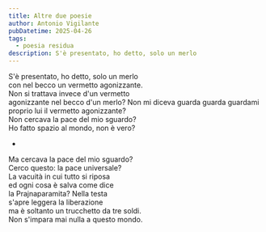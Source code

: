 ```yaml
---
title: Altre due poesie
author: Antonio Vigilante
pubDatetime: 2025-04-26
tags: 
  - poesia residua
description: S'è presentato, ho detto, solo un merlo
---
```


S'è presentato, ho detto, solo un merlo  
con nel becco un vermetto agonizzante.  
Non si trattava invece d'un vermetto   
agonizzante nel becco d'un merlo? 
Non mi diceva guarda guarda guardami  
proprio lui il vermetto agonizzante?  
Non cercava la pace del mio sguardo?  
Ho fatto spazio al mondo, non è vero? 

*

Ma cercava la pace del mio sguardo?  
Cerco questo: la pace universale?  
La vacuità in cui tutto si riposa  
ed ogni cosa è salva come dice  
la Prajnaparamita? Nella testa  
s'apre leggera la liberazione  
ma è soltanto un trucchetto da tre soldi.  
Non s'impara mai nulla a questo mondo.
